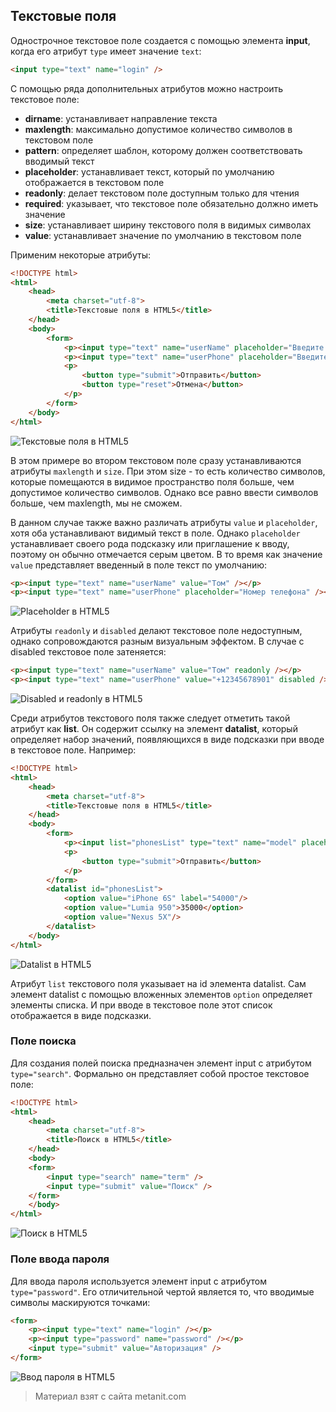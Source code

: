 ## Текстовые поля

Однострочное текстовое поле создается с помощью элемента **input**, когда его атрибут `type` имеет значение `text`:

```html
<input type="text" name="login" />
```

С помощью ряда дополнительных атрибутов можно настроить текстовое поле:
- **dirname**: устанавливает направление текста
- **maxlength**: максимально допустимое количество символов в текстовом поле
- **pattern**: определяет шаблон, которому должен соответствовать вводимый текст
- **placeholder**: устанавливает текст, который по умолчанию отображается в текстовом поле
- **readonly**: делает текстовом поле доступным только для чтения
- **required**: указывает, что текстовое поле обязательно должно иметь значение
- **size**: устанавливает ширину текстового поля в видимых символах
- **value**: устанавливает значение по умолчанию в текстовом поле

Применим некоторые атрибуты:

```html
<!DOCTYPE html>
<html>
    <head>
        <meta charset="utf-8">
        <title>Текстовые поля в HTML5</title>
    </head>
    <body>
        <form>
            <p><input type="text" name="userName" placeholder="Введите имя" size="18" /></p>
            <p><input type="text" name="userPhone" placeholder="Введите номер телефона" size="18" maxlength="11" /></p>
            <p>
                <button type="submit">Отправить</button> 
                <button type="reset">Отмена</button>
            </p>
        </form>
    </body>
</html>
```

![Текстовые поля в HTML5](https://metanit.com/web/html5/pics/2.6.png)

В этом примере во втором текстовом поле сразу устанавливаются атрибуты `maxlength` и `size`. При этом size - то есть количество символов, которые помещаются в видимое пространство поля больше, чем допустимое количество символов. Однако все равно ввести символов больше, чем maxlength, мы не сможем.

В данном случае также важно различать атрибуты `value` и `placeholder`, хотя оба устанавливают видимый текст в поле. Однако `placeholder` устанавливает своего рода подсказку или приглашение к вводу, поэтому он обычно отмечается серым цветом. В то время как значение `value` представляет введенный в поле текст по умолчанию:

```html
<p><input type="text" name="userName" value="Том" /></p>
<p><input type="text" name="userPhone" placeholder="Номер телефона" /></p>
```

![Placeholder в HTML5](https://metanit.com/web/html5/pics/2.7.png)

Атрибуты `readonly` и `disabled` делают текстовое поле недоступным, однако сопровождаются разным визуальным эффектом. В случае с disabled текстовое поле затеняется:

```html
<p><input type="text" name="userName" value="Том" readonly /></p>
<p><input type="text" name="userPhone" value="+12345678901" disabled /></p>
```

![Disabled и readonly в HTML5](https://metanit.com/web/html5/pics/2.8.png)

Среди атрибутов текстового поля также следует отметить такой атрибут как **list**. Он содержит ссылку на элемент **datalist**, который определяет набор значений, появляющихся в виде подсказки при вводе в текстовое поле. Например:

```html
<!DOCTYPE html>
<html>
    <head>
        <meta charset="utf-8">
        <title>Текстовые поля в HTML5</title>
    </head>
    <body>
        <form>
            <p><input list="phonesList" type="text" name="model" placeholder="Введите модель" /></p>
            <p>
                <button type="submit">Отправить</button>
            </p>
        </form>
        <datalist id="phonesList">
            <option value="iPhone 6S" label="54000"/>
            <option value="Lumia 950">35000</option>
            <option value="Nexus 5X"/>
        </datalist>
    </body>
</html>
```

![Datalist в HTML5](https://metanit.com/web/html5/pics/2.9.png)

Атрибут `list` текстового поля указывает на id элемента datalist. Сам элемент datalist с помощью вложенных элементов `option` определяет элементы списка. И при вводе в текстовое поле этот список отображается в виде подсказки.

### Поле поиска

Для создания полей поиска предназначен элемент input с атрибутом `type="search"`. Формально он представляет собой простое текстовое поле:

```html
<!DOCTYPE html>
<html>
    <head>
        <meta charset="utf-8">
        <title>Поиск в HTML5</title>
    </head>
    <body>
    <form>
        <input type="search" name="term" />
        <input type="submit" value="Поиск" />
    </form>
    </body>
</html>
```

![Поиск в HTML5](https://metanit.com/web/html5/pics/2.34.png)

### Поле ввода пароля

Для ввода пароля используется элемент input с атрибутом `type="password"`. Его отличительной чертой является то, что вводимые символы маскируются точками:

```html
<form>
    <p><input type="text" name="login" /></p>
    <p><input type="password" name="password" /></p>
    <input type="submit" value="Авторизация" />
</form>
```

![Ввод пароля в HTML5](https://metanit.com/web/html5/pics/2.35.png)


> Материал взят с сайта metanit.com